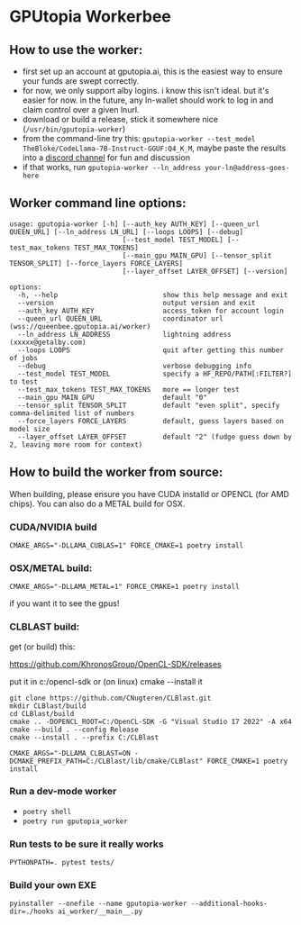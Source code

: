 # GPUtopia Workerbee


## How to use the worker:

- first set up an account at gputopia.ai, this is the easiest way to ensure your funds are swept correctly.
- for now, we only support alby logins.   i know this isn't ideal.   but it's easier for now.  in the future, any ln-wallet should work to log in and claim control over a given lnurl.
- download or build a release, stick it somewhere nice (`/usr/bin/gputopia-worker`)
- from the command-line try this:  `gputopia-worker --test_model TheBloke/CodeLlama-7B-Instruct-GGUF:Q4_K_M`, maybe paste the results into a <a href="https://discordapp.com/channels/1157469556768514068/1158485685867655351">discord channel</a> for fun and discussion
- if that works, run `gputopia-worker --ln_address your-ln@address-goes-here`

## Worker command line options:

```
usage: gputopia-worker [-h] [--auth_key AUTH_KEY] [--queen_url QUEEN_URL] [--ln_address LN_URL] [--loops LOOPS] [--debug]
                            [--test_model TEST_MODEL] [--test_max_tokens TEST_MAX_TOKENS] 
                            [--main_gpu MAIN_GPU] [--tensor_split TENSOR_SPLIT] [--force_layers FORCE_LAYERS]
                            [--layer_offset LAYER_OFFSET] [--version]

options:
  -h, --help                          show this help message and exit
  --version                           output version and exit
  --auth_key AUTH_KEY                 access_token for account login
  --queen_url QUEEN_URL               coordinator url (wss://queenbee.gputopia.ai/worker)
  --ln_address LN_ADDRESS             lightning address (xxxxx@getalby.com)
  --loops LOOPS                       quit after getting this number of jobs
  --debug                             verbose debugging info
  --test_model TEST_MODEL             specify a HF_REPO/PATH[:FILTER?] to test
  --test_max_tokens TEST_MAX_TOKENS   more == longer test
  --main_gpu MAIN_GPU                 default "0"
  --tensor_split TENSOR_SPLIT         default "even split", specify comma-delimited list of numbers
  --force_layers FORCE_LAYERS         default, guess layers based on model size
  --layer_offset LAYER_OFFSET         default "2" (fudge guess down by 2, leaving more room for context)
```

## How to build the worker from source:

When building, please ensure you have CUDA installd or OPENCL (for AMD chips).   You can also do a METAL build for OSX.

### CUDA/NVIDIA build
`CMAKE_ARGS="-DLLAMA_CUBLAS=1" FORCE_CMAKE=1 poetry install`

### OSX/METAL build:

`CMAKE_ARGS="-DLLAMA_METAL=1" FORCE_CMAKE=1 poetry install`

if you want it to see the gpus!

### CLBLAST build:

get (or build) this:

https://github.com/KhronosGroup/OpenCL-SDK/releases

put it in c:/opencl-sdk or (on linux) cmake --install it

```
git clone https://github.com/CNugteren/CLBlast.git
mkdir CLBlast/build
cd CLBlast/build
cmake .. -DOPENCL_ROOT=C:/OpenCL-SDK -G "Visual Studio 17 2022" -A x64
cmake --build . --config Release
cmake --install . --prefix C:/CLBlast
```

`CMAKE_ARGS="-DLLAMA_CLBLAST=ON -DCMAKE_PREFIX_PATH=C:/CLBlast/lib/cmake/CLBlast" FORCE_CMAKE=1 poetry install`


### Run a dev-mode worker
- `poetry shell`
- `poetry run gputopia_worker`


### Run tests to be sure it really works

`PYTHONPATH=. pytest tests/`


### Build your own EXE

`pyinstaller --onefile --name gputopia-worker --additional-hooks-dir=./hooks ai_worker/__main__.py`
